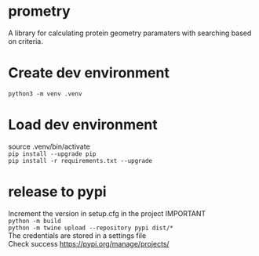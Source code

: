 # prometry
A library for calculating protein geometry paramaters with searching based on criteria.

# Create dev environment
```python3 -m venv .venv```

# Load dev environment
source .venv/bin/activate  
```pip install --upgrade pip```  
```pip install -r requirements.txt --upgrade```  

# release to pypi
Increment the version in setup.cfg in the project IMPORTANT  
```python -m build```  
```python -m twine upload --repository pypi dist/*```  
The credentials are stored in a settings file  
Check success https://pypi.org/manage/projects/  